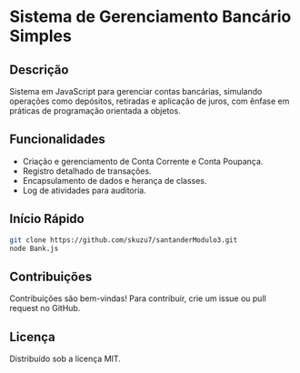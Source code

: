 # Sistema de Gerenciamento Bancário Simples

## Descrição
Sistema em JavaScript para gerenciar contas bancárias, simulando operações como depósitos, retiradas e aplicação de juros, com ênfase em práticas de programação orientada a objetos.

## Funcionalidades
- Criação e gerenciamento de Conta Corrente e Conta Poupança.
- Registro detalhado de transações.
- Encapsulamento de dados e herança de classes.
- Log de atividades para auditoria.

## Início Rápido
```bash
git clone https://github.com/skuzu7/santanderModulo3.git
node Bank.js
```

## Contribuições
Contribuições são bem-vindas! Para contribuir, crie um issue ou pull request no GitHub.

## Licença
Distribuído sob a licença MIT.
